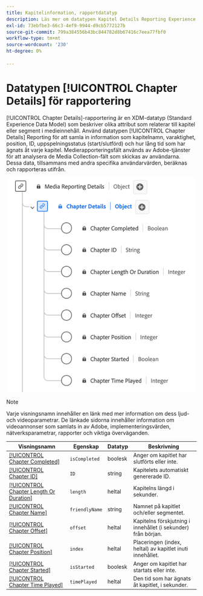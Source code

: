 ```yaml
---
title: Kapitelinformation, rapportdatatyp
description: Läs mer om datatypen Kapitel Details Reporting Experience Data Model (XDM).
exl-id: 73ebfbe3-66c3-4ef9-9944-d9cb5772127b
source-git-commit: 799a384556b43bc844782d8b67416c7eea77fbf0
workflow-type: tm+mt
source-wordcount: '230'
ht-degree: 0%

---
```


# Datatypen [!UICONTROL Chapter Details] för rapportering

[!UICONTROL Chapter Details]-rapportering är en XDM-datatyp (Standard Experience Data Model) som beskriver olika attribut som relaterar till kapitel eller segment i medieinnehåll. Använd datatypen [!UICONTROL Chapter Details] Reporting för att samla in information som kapitelnamn, varaktighet, position, ID, uppspelningsstatus (start/slutförd) och hur lång tid som har ägnats åt varje kapitel. Medierapporteringsfält används av Adobe-tjänster för att analysera de Media Collection-fält som skickas av användarna. Dessa data, tillsammans med andra specifika användarvärden, beräknas och rapporteras utifrån.

![Ett diagram över datatypen Kapitel Details Reporting.](../images/data-types/chapter-details-reporting.png)

>[!NOTE]
>
>Varje visningsnamn innehåller en länk med mer information om dess ljud- och videoparametrar. De länkade sidorna innehåller information om videoannonser som samlats in av Adobe, implementeringsvärden, nätverksparametrar, rapporter och viktiga överväganden.

| Visningsnamn | Egenskap | Datatyp | Beskrivning |
|-------------------------------------------------------------------------------------------------------------------------------------------------------------------------|---------------|-----------|--------------------------------------------------------------|
| [[!UICONTROL Chapter Completed]](https://experienceleague.adobe.com/docs/media-analytics/using/implementation/variables/chapter-parameters.html#chapter-complete) | `isCompleted` | boolesk | Anger om kapitlet har slutförts eller inte. |
| [[!UICONTROL Chapter ID]](https://experienceleague.adobe.com/docs/media-analytics/using/implementation/variables/chapter-parameters.html#chapter) | `ID` | string | Kapitelets automatiskt genererade ID. |
| [[!UICONTROL Chapter Length Or Duration]](https://experienceleague.adobe.com/docs/media-analytics/using/implementation/variables/chapter-parameters.html#chapter-length) | `length` | heltal | Kapitelns längd i sekunder. |
| [[!UICONTROL Chapter Name]](https://experienceleague.adobe.com/docs/media-analytics/using/implementation/variables/chapter-parameters.html#chapter-name) | `friendlyName` | string | Namnet på kapitlet och/eller segmentet. |
| [[!UICONTROL Chapter Offset]](https://experienceleague.adobe.com/docs/media-analytics/using/implementation/variables/chapter-parameters.html#chapter-offset) | `offset` | heltal | Kapitelns förskjutning i innehållet (i sekunder) från början. |
| [[!UICONTROL Chapter Position]](https://experienceleague.adobe.com/docs/media-analytics/using/implementation/variables/chapter-parameters.html#chapter-position) | `index` | heltal | Placeringen (index, heltal) av kapitlet inuti innehållet. |
| [[!UICONTROL Chapter Started]](https://experienceleague.adobe.com/docs/media-analytics/using/implementation/variables/chapter-parameters.html#chapter-start) | `isStarted` | boolesk | Anger om kapitlet har startats eller inte. |
| [[!UICONTROL Chapter Time Played]](https://experienceleague.adobe.com/docs/media-analytics/using/implementation/variables/chapter-parameters.html#chapter-time-spent) | `timePlayed` | heltal | Den tid som har ägnats åt kapitlet, i sekunder. |
